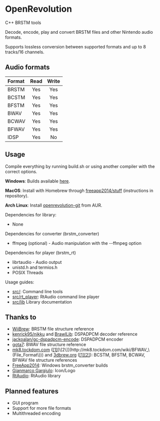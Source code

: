 # OpenRevolution
C++ BRSTM tools

Decode, encode, play and convert BRSTM files and other Nintendo audio formats.

Supports lossless conversion between supported formats and up to 8 tracks/16 channels.

## Audio formats

| Format       | Read                | Write               |
|:------------ |:-------------------:|:-------------------:|
| BRSTM        | Yes                 | Yes                 |
| BCSTM        | Yes                 | Yes                 |
| BFSTM        | Yes                 | Yes                 |
| BWAV         | Yes                 | Yes                 |
| BCWAV        | Yes                 | Yes                 |
| BFWAV        | Yes                 | Yes                 |
| IDSP         | Yes                 | No                  |

## Usage
Compile everything by running build.sh or using another compiler with the correct options.

**Windows**: Builds available [here](https://s.neofetch.win/openrevolution/).

**MacOS**: Install with Homebrew through [freeapp2014/stuff](https://github.com/FreeApp2014/homebrew-stuff) (instructions in repository).

**Arch Linux**: Install [openrevolution-git](https://aur.archlinux.org/packages/openrevolution-git/) from AUR.

Dependencies for library:
- None

Dependencies for converter (brstm_converter)
- ffmpeg (optional) - Audio manipulation with the --ffmpeg option

Dependencies for player (brstm_rt)
- librtaudio - Audio output
- unistd.h and termios.h
- POSIX Threads

Usage guides:
- [src/](/src): Command line tools
- [src/rt_player](/src/rt_player): RtAudio command line player
- [src/lib](/src/lib) Library documentation

## Thanks to

- [WiiBrew](https://wiibrew.org/wiki/BRSTM_file): BRSTM file structure reference
- [kenrick95/nikku](https://github.com/kenrick95/nikku) and [BrawlLib](https://github.com/libertyernie/brawltools): DSPADPCM decoder reference
- [jackoalan/gc-dspadpcm-encode](https://github.com/jackoalan/gc-dspadpcm-encode): DSPADPCM encoder
- [gota7](https://gota7.github.io/Citric-Composer/specs/binaryWav.html): BWAV file structure reference
- [mk8.tockdom.com](http://mk8.tockdom.com/wiki/Main_Page) ([\[1\]](http://mk8.tockdom.com/wiki/BFSTM_\(File_Format\))[\[2\]](http://mk8.tockdom.com/wiki/BFWAV_\(File_Format\))) and [3dbrew.org](https://www.3dbrew.org/wiki/Main_Page) ([\[1\]](https://www.3dbrew.org/wiki/BCSTM)[\[2\]](https://www.3dbrew.org/wiki/BCWAV)): BCSTM, BFSTM, BCWAV, BFWAV file structure references
- [FreeApp2014](https://github.com/FreeApp2014): Windows brstm_converter builds
- [Gianmarco Gargiulo](https://gianmarco.ga/): Icon/Logo
- [RtAudio](https://github.com/thestk/rtaudio): RtAudio library

## Planned features

- GUI program
- Support for more file formats
- Multithreaded encoding

